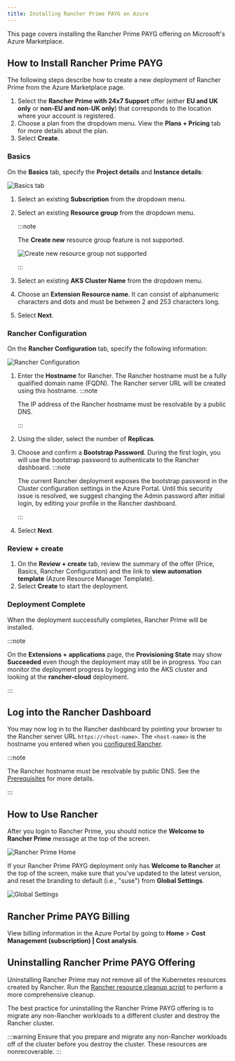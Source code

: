 ```yaml
---
title: Installing Rancher Prime PAYG on Azure
---
```


This page covers installing the Rancher Prime PAYG offering on Microsoft's Azure Marketplace.

## How to Install Rancher Prime PAYG

The following steps describe how to create a new deployment of Rancher Prime from the Azure Marketplace page.

1. Select the **Rancher Prime with 24x7 Support** offer (either **EU and UK only** or **non-EU and non-UK only**) that corresponds to the location where your account is registered.
1. Choose a plan from the dropdown menu. View the **Plans + Pricing** tab for more details about the plan.
1. Select **Create**.

### Basics

On the **Basics** tab, specify the **Project details** and **Instance details**:

![Basics tab](/img/install-rancher-prime-basics.png)

1. Select an existing **Subscription** from the dropdown menu.
1. Select an existing **Resource group** from the dropdown menu.

   :::note

   The **Create new** resource group feature is not supported.

   ![Create new resource group not supported](/img/install-rancher-prime-basics-create-new.png)

   :::

1. Select an existing **AKS Cluster Name** from the dropdown menu.
1. Choose an **Extension Resource name**. It can consist of alphanumeric characters and dots and must be between 2 and 253 characters long.
1. Select **Next**.

### Rancher Configuration

On the **Rancher Configuration** tab, specify the following information:

![Rancher Configuration](/img/install-rancher-prime-bootstrap-password.png)

1. Enter the **Hostname** for Rancher. The Rancher hostname must be a fully qualified domain name (FQDN). The Rancher server URL will be created using this hostname.
   :::note

   The IP address of the Rancher hostname must be resolvable by a public DNS.

   :::
1. Using the slider, select the number of **Replicas**.
1. Choose and confirm a **Bootstrap Password**. During the first login, you will use the bootstrap password to authenticate to the Rancher dashboard.
   :::note

   The current Rancher deployment exposes the bootstrap password in the Cluster configuration settings in the Azure Portal. Until this security issue is resolved, we suggest changing the Admin password after initial login, by editing your profile in the Rancher dashboard.

   :::
1. Select **Next**.

### Review + create

1. On the **Review + create** tab, review the summary of the offer (Price, Basics, Rancher Configuration) and the link to **view automation template** (Azure Resource Manager Template).
1. Select **Create** to start the deployment.

### Deployment Complete

When the deployment successfully completes, Rancher Prime will be installed.

:::note

On the **Extensions + applications** page, the **Provisioning State** may show **Succeeded** even though the deployment may still be in progress. You can monitor the deployment progress by logging into the AKS cluster and looking at the **rancher-cloud** deployment.

:::

## Log into the Rancher Dashboard

You may now log in to the Rancher dashboard by pointing your browser to the Rancher server URL `https://<host-name>`. The `<host-name>` is the hostname you entered when you [configured Rancher](#rancher-configuration).

:::note

The Rancher hostname must be resolvable by public DNS. See the [Prerequisites](prerequisites.md) for more details.

:::

## How to Use Rancher

After you login to Rancher Prime, you should notice the **Welcome to Rancher Prime** message at the top of the screen.

![Rancher Prime Home](/img/install-rancher-prime-home.png)

If your Rancher Prime PAYG deployment only has **Welcome to Rancher** at the top of the screen, make sure that you've updated to the latest version, and reset the branding to default (i.e., "suse") from **Global Settings**.

![Global Settings](/img/install-rancher-prime-global-settings.png)

## Rancher Prime PAYG Billing

View billing information in the Azure Portal by going to **Home** > **Cost Management (subscription) | Cost analysis**.

## Uninstalling Rancher Prime PAYG Offering

Uninstalling Rancher Prime may not remove all of the Kubernetes resources created by Rancher. Run the [Rancher resource cleanup script](https://github.com/rancher/rancher-cleanup) to perform a more comprehensive cleanup.

The best practice for uninstalling the Rancher Prime PAYG offering is to migrate any non-Rancher workloads to a different cluster and destroy the Rancher cluster.

:::warning
Ensure that you prepare and migrate any non-Rancher workloads off of the cluster before you destroy the cluster. These resources are nonrecoverable.
:::
